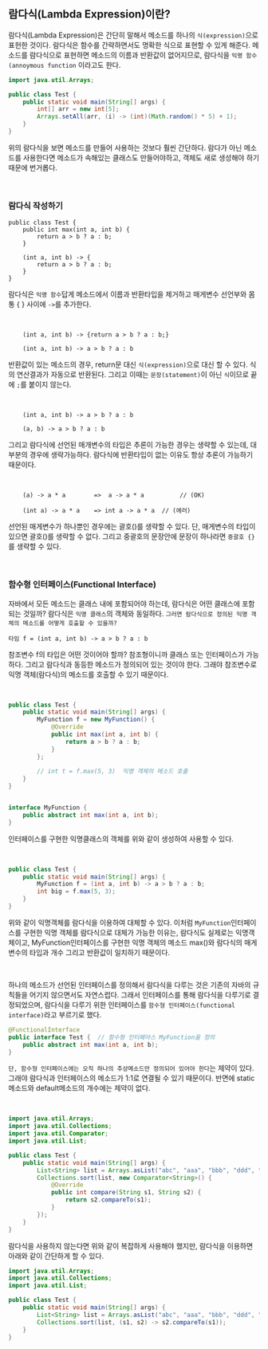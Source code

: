 ## 람다식(Lambda Expression)이란?

람다식(Lambda Expression)은 간단히 말해서 메소드를 하나의 `식(expression)`으로 표헌한 것이다. 람다식은 함수를 간략하면서도 명확한
식으로 표현할 수 있게 해준다. 메소드를 람다식으로 표현하면 메소드의 이름과 반환값이 없어지므로, 람다식을 `익명 함수(annoymous function`
이라고도 한다. 

```java
import java.util.Arrays;

public class Test {
    public static void main(String[] args) {
        int[] arr = new int[5];
        Arrays.setAll(arr, (i) -> (int)(Math.random() * 5) + 1);
    }
}
```

위의 람다식을 보면 메소드를 만들어 사용하는 것보다 훨씬 간단하다. 람다가 아닌 메소드를 사용한다면 메소드가 속해있는
클래스도 만들어야하고, 객체도 새로 생성해야 하기 때문에 번거롭다.

<br>


### 람다식 작성하기

```
public class Test {
    public int max(int a, int b) {
        return a > b ? a : b;
    }
    
    (int a, int b) -> {
        return a > b ? a : b;
    }
}
```

람다식은 `익명 함수`답게 메소드에서 이름과 반환타입을 제거하고 매게변수 선언부와 몸통 { } 사이에 `->`를 추가한다.

<br>

```
    (int a, int b) -> {return a > b ? a : b;}

    (int a, int b) -> a > b ? a : b
```


반환값이 있는 메소드의 경우, return문 대신 `식(expression)`으로 대신 할 수 있다. 식의 연산결과가 자동으로 반환된다. 그리고
이때는 `문장(statement)`이 아닌 `식`이므로 끝에 `;`를 붙이지 않는다.

<br>

```
    (int a, int b) -> a > b ? a : b

    (a, b) -> a > b ? a : b  
```

그리고 람다식에 선언된 매개변수의 타입은 추론이 가능한 경우는 생략할 수 있는데, 대부분의 경우에
생략가능하다. 람다식에 반환타입이 없는 이유도 항상 추론이 가능하기 때문이다.

<br>


```
    (a) -> a * a        =>  a -> a * a          // (OK)

    (int a) -> a * a    => int a -> a * a  // (에러)
```

선언된 매게변수가 하나뿐인 경우에는 괄호()를 생략할 수 있다. 단, 매게변수의 타입이 있으면 괄호()를 생략할 수 없다.
그리고 중괄호의 문장안에 문장이 하나라면 `중괄호 {}`를 생략할 수 있다.


<br>


### 함수형 인터페이스(Functional Interface)

자바에서 모든 메소드는 클래스 내에 포함되어야 하는데, 람다식은 어떤 클래스에 포함되는 것일까? 람다식은 `익명 클래스`의 
객체와 동일하다. `그러면 람다식으로 정의된 익명 객체의 메소드를 어떻게 호출할 수 있을까?` 

```
타임 f = (int a, int b) -> a > b ? a : b  
```

참조변수 f의 타입은 어떤 것이어야 할까? 참조형이니까 클래스 또는 인터페이스가 가능하다. 그리고 람다식과 동등한 메소드가
정의되어 있는 것이야 한다. 그래야 참조변수로 익명 객체(람다식)의 메소드를 호출할 수 있기 때문이다.

<br>

```java
public class Test {
    public static void main(String[] args) {
        MyFunction f = new MyFunction() {
            @Override
            public int max(int a, int b) {
                return a > b ? a : b;
            }
        }; 
        
        // int t = f.max(5, 3)  익명 객체의 메소드 호출
    }
}


interface MyFunction {
    public abstract int max(int a, int b);
}
```

인터페이스를 구현한 익명클래스의 객체를 위와 같이 생성하여 사용할 수 있다. 


<br>

```java
public class Test {
    public static void main(String[] args) {
        MyFunction f = (int a, int b) -> a > b ? a : b;
        int big = f.max(5, 3);
    }
}
```

위와 같이 익명객체를 람다식을 이용하여 대체할 수 있다. 이처럼 `MyFunction`인터페이스를 구현한 익명 객체를 람다식으로 대체가 가능한 이유는,
람다식도 실제로는 익명객체이고, MyFunction인터페이스를 구현한 익명 객체의 메소드 max()와 람다식의 매게변수의 타입과 개수 그리고 반환값이 일치하기 때문이다.

<br>

하나의 메소드가 선언된 인터페이스를 정의해서 람다식을 다루는 것은 기존의 자바의 규칙들을 어기지 않으면서도 자연스럽다.
그래서 인터페이스를 통해 람다식을 다루기로 결정되었으며, 람다식을 다루기 위한 인터페이스를 `함수형 인터페이스(functional interface)`라고 부르기로 했다.

```java
@FunctionalInterface
public interface Test {  // 함수형 인터페아스 MyFunction을 정의
    public abstract int max(int a, int b);
}
```

`단, 함수형 인터페이스에는 오직 하나의 추상메소드만 정의되어 있어야 한다`는 제약이 있다. 그래야 람다식과 인터페이스의 메소드가 1:1로 연결될 수 있기 때문이다.
반면에 static메소드와 default메소드의 개수에는 제약이 없다.

<br>

```java
import java.util.Arrays;
import java.util.Collections;
import java.util.Comparator;
import java.util.List;

public class Test {
    public static void main(String[] args) {
        List<String> list = Arrays.asList("abc", "aaa", "bbb", "ddd", "aaa");
        Collections.sort(list, new Comparator<String>() {
            @Override
            public int compare(String s1, String s2) {
                return s2.compareTo(s1);
            }
        });
    }
}
```

람다식을 사용하지 않는다면 위와 같이 복잡하게 사용해야 했지만, 람다식을 이용하면 아래와 같이 간단하게 할 수 있다.

```java
import java.util.Arrays;
import java.util.Collections;
import java.util.List;

public class Test {
    public static void main(String[] args) {
        List<String> list = Arrays.asList("abc", "aaa", "bbb", "ddd", "aaa");
        Collections.sort(list, (s1, s2) -> s2.compareTo(s1));
    }
}
```

